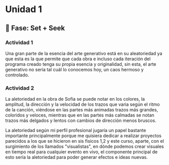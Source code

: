 # Unidad 1

## 🔎 Fase: Set + Seek

### Actividad 1

Una gran parte de la esencia del arte generativo está en su aleatoriedad ya que esta es la que permite que cada obra e incluso cada iteración del programa creado tenga su propia esencia y originalidad, sin esta, el arte generativo no sería tal cuál lo conocemos hoy, un caos hermoso y controlado.

### Actividad 2

La aletoriedad en la obra de Sofia se puede notar en los colores, la amplitud, la dirección y la velocidad de los trazos que varia según el ritmo de la canción, viéndose en las partes más animadas trazos más grandes, coloridos y veloces, mientras que en las partes más calmadas se notan trazos más delgados y lentos con cambios de dirección menos bruscos.

La aletoriedad según mi perfil profesional jugaría un papel bastante importante principalmente porque me quisiera dedicar a realizar proyectos parecidos a los que se hicieron en sis fisicos 1,2 y este curso, aparte, con el surgimiento de los llamados "visualistas", en dónde podemos crear visuales en tiempo real para cualquier evento en vivo, el componente principal de esto sería la aletoriedad para poder generar efectos e ideas nuevas.


